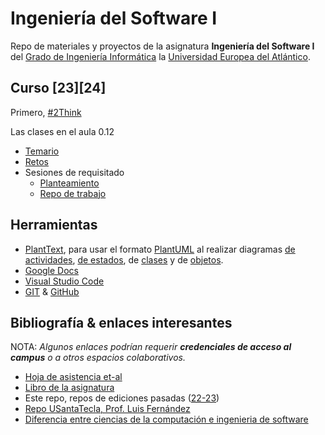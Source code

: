 # Ingeniería del Software I

Repo de materiales y proyectos de la asignatura **Ingeniería del Software I** del [Grado de Ingeniería Informática](https://www.uneatlantico.es/escuela-politecnica-superior/estudios-grado-oficial-en-ingenieria-informatica) la [Universidad Europea del Atlántico](https://www.uneatlantico.es). 

## Curso [23][24]

Primero, [#2Think](temario/2think.md)

Las clases en el aula 0.12

* [Temario](temario/README.md)
* [Retos](retos/README.md)
* Sesiones de requisitado
  * [Planteamiento](temario/sesionesRequisitado/infoEquipos.md)
  * [Repo de trabajo](https://github.com/mmasias/23-24-IdSw1-SDR)

## Herramientas

* [PlantText](https://www.planttext.com/), para usar el formato [PlantUML](https://plantuml.com/es/) al realizar diagramas [de actividades](https://plantuml.com/es/activity-diagram-beta), [de estados](https://plantuml.com/es/state-diagram), de [clases](https://plantuml.com/es/class-diagram) y de [objetos](https://plantuml.com/es/object-diagram). 
* [Google Docs](https://drive.google.com/drive/u/0/my-drive)
* [Visual Studio Code](https://code.visualstudio.com/)
* [GIT](https://git-scm.com/) & [GitHub](https://github.com/)

## Bibliografía & enlaces interesantes

NOTA: *Algunos enlaces podrían requerir **credenciales de acceso al campus** o a otros espacios colaborativos.*

* [Hoja de asistencia et-al](https://docs.google.com/spreadsheets/d/18PVTd8eGICdxaxXcgtAvH7wlW0RBi5KtLflbBTTb3tg/edit?usp=sharing)
* [Libro de la asignatura](https://campus.uneatlantico.es/mod/folder/view.php?id=50059)
* Este repo, repos de ediciones pasadas ([22-23](https://github.com/mmasias/idsw1-22-23))
* [Repo USantaTecla, Prof. Luis Fernández](https://github.com/USantaTecla-0-general/3-publicaciones)
* [Diferencia entre ciencias de la computación e ingenieria de software](https://interestingengineering.com/culture/computer-science-vs-software-engineering-how-are-they-different)
